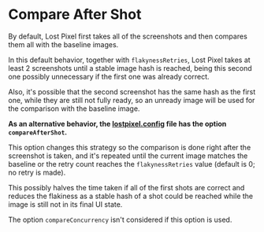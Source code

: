 # Compare After Shot

By default, Lost Pixel first takes all of the screenshots and then compares them all with the baseline images.

In this default behavior, together with `flakynessRetries`, Lost Pixel takes at least 2 screenshots until a stable image hash is reached, being this second one possibly unnecessary if the first one was already correct.

Also, it's possible that the second screenshot has the same hash as the first one, while they are still not fully ready, so an unready image will be used for the comparison with the baseline image.

**As an alternative behavior, the [lostpixel.config](../../api-reference/lostpixel.config.js-or-ts.md) file has the option `compareAfterShot`.**

This option changes this strategy so the comparison is done right after the screenshot is taken, and it's repeated until the current image matches the baseline or the retry count reaches the `flakynessRetries` value (default is 0; no retry is made).

This possibly halves the time taken if all of the first shots are correct and reduces the flakiness as a stable hash of a shot could be reached while the image is still not in its final UI state.

The option `compareConcurrency` isn't considered if this option is used.